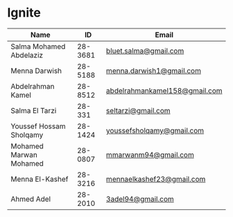 # Ignite
| Name | ID | Email|
|------|----|------|
|Salma Mohamed Abdelaziz | 28-3681 | bluet.salma@gmail.com |
|Menna Darwish | 28-5188 | menna.darwish1@gmail.com |
|Abdelrahman Kamel | 28-8512 | abdelrahmankamel158@gmail.com |
|Salma El Tarzi | 28-331 | seltarzi@gmail.com | 
|Youssef Hossam Sholqamy | 28-1424 | youssefsholqamy@gmail.com |
|Mohamed Marwan Mohamed | 28-0807  | mmarwanm94@gmail.com |
|Menna El-Kashef | 28-3216|mennaelkashef23@gmail.com |
|Ahmed Adel |28-2010 | 3adel94@gmail.com|
